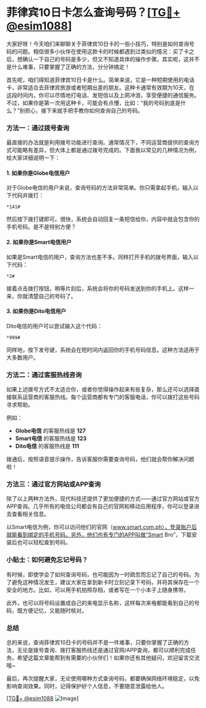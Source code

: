 # 菲律宾10日卡怎么查询号码？[[TG💪+ @esim1088](https://t.me/s/esim1088)]

大家好呀！今天咱们来聊聊关于菲律宾10日卡的一些小技巧，特别是如何查询号码的问题。相信很多小伙伴在使用这款卡的时候都遇到过类似的情况：买了卡之后，想确认一下自己的号码是多少，但又不知道具体的操作步骤。其实呢，这并不是什么难事，只要掌握了正确的方法，分分钟搞定！

首先呢，咱们得知道菲律宾10日卡是什么。简单来说，它是一种短期使用的电话卡，非常适合去菲律宾旅游或者短期出差的朋友。这种卡通常有效期为10天，在这段时间内，你可以尽情地打电话、发短信以及上网冲浪，享受便捷的通信服务。不过，如果你是第一次用这种卡，可能会有点懵，比如：“我的号码到底是什么？”别担心，接下来就手把手教你如何查询自己的号码。

### 方法一：通过拨号查询

最直接的办法就是利用拨号功能进行查询。通常情况下，不同运营商提供的查询方式可能略有差异，但大体上都是通过拨号完成的。下面我以常见的几种情况为例，给大家详细说明一下：

#### 1. 如果你是Globe电信用户

对于Globe电信的用户来说，查询号码的方法非常简单。你只需拿起手机，输入以下代码并拨打：

```
*141#
```

然后按下拨打键即可。很快，系统会自动回复一条短信给你，内容中就会包含你的手机号码。是不是特别方便？

#### 2. 如果你是Smart电信用户

如果是Smart电信的用户，查询方法也差不多。同样打开手机的拨号界面，输入以下代码：

```
*2#
```

接着点击拨打按钮。稍等片刻后，系统会将你的号码发送到你的手机上。这样一来，你就清楚自己的号码了。

#### 3. 如果你是Dito电信用户

Dito电信的用户可以尝试输入这个代码：

```
*999#
```

同样地，按下发号键，系统会在短时间内返回你的手机号码信息。这种方法适用于大多数用户。

### 方法二：通过客服热线咨询

如果上述拨号方式不太适合你，或者你觉得操作起来有些复杂，那么还可以选择直接联系运营商的客服热线。每个运营商都有专门的客服电话，你可以拨打这些号码寻求帮助。

例如：
- **Globe电信** 的客服热线是 **127**
- **Smart电信** 的客服热线是 **123**
- **Dito电信** 的客服热线是 **111**

拨通后，按照语音提示操作，告诉客服你需要查询号码，他们就会帮你解决问题啦！

### 方法三：通过官方网站或APP查询

除了以上两种方法外，现代科技还提供了更加便捷的方式——通过官方网站或官方APP查询。几乎所有的电信公司都会有自己的官网和移动应用程序，你可以登录进去查看相关信息。

以Smart电信为例，你可以访问他们的官网（www.smart.com.ph），登录账户后就能看到绑定的手机号码。另外，他们也有专门的APP叫做“Smart Bro”，下载安装后也可以轻松查到号码。

### 小贴士：如何避免忘记号码？

有时候，即使学会了如何查询号码，也可能因为一时疏忽而忘记了自己的号码。为了避免这种情况发生，建议大家在拿到新卡时立刻记录下号码，并将其保存在一个安全的地方。比如，可以用手机拍照存档，或者写在一个小本子上随身携带。

此外，也可以将号码设置成自己的来电显示名称，这样每次来电都能看到自己的号码，既方便记忆，又能随时核对。

### 总结

总的来说，查询菲律宾10日卡的号码并不是一件难事，只要你掌握了正确的方法，无论是拨号查询、拨打客服热线还是通过官网/APP查询，都可以顺利完成任务。希望这篇文章能帮到有需要的小伙伴们！如果你还有其他疑问，欢迎留言交流哦~

最后，再次提醒大家，无论使用哪种方式查询号码，都要确保网络环境稳定，以免影响查询效果。同时，记得保护好个人信息，不要随意泄露给他人。

[[TG💪+ @esim1088](https://t.me/s/esim1088) ![Image](https://i.postimg.cc/4NQfJmqS/Snipaste-2025-05-13-00-14-12.png)]
